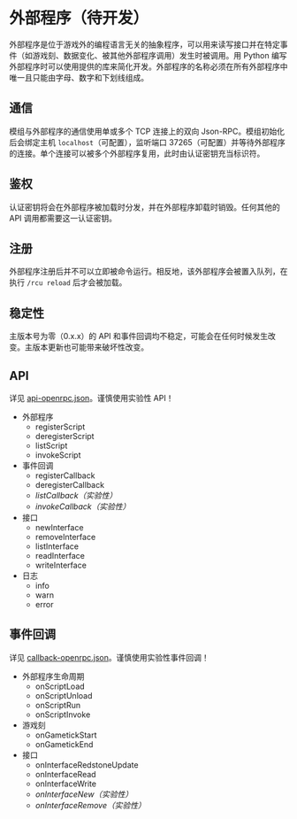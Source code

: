 # 外部程序（待开发）

外部程序是位于游戏外的编程语言无关的抽象程序，可以用来读写接口并在特定事件（如游戏刻、数据变化、被其他外部程序调用）发生时被调用。用 Python 编写外部程序时可以使用提供的库来简化开发。外部程序的名称必须在所有外部程序中唯一且只能由字母、数字和下划线组成。

## 通信

模组与外部程序的通信使用单或多个 TCP 连接上的双向 Json-RPC。模组初始化后会绑定主机 `localhost`（可配置），监听端口 37265（可配置）并等待外部程序的连接。单个连接可以被多个外部程序复用，此时由认证密钥充当标识符。

## 鉴权

认证密钥将会在外部程序被加载时分发，并在外部程序卸载时销毁。任何其他的 API 调用都需要这一认证密钥。

## 注册

外部程序注册后并不可以立即被命令运行。相反地，该外部程序会被置入队列，在执行 `/rcu reload` 后才会被加载。

## 稳定性

主版本号为零（0.x.x）的 API 和事件回调均不稳定，可能会在任何时候发生改变。主版本更新也可能带来破坏性改变。

## API

详见 [api-openrpc.json](./api-openrpc.json)。谨慎使用实验性 API！

- 外部程序
  - registerScript
  - deregisterScript
  - listScript
  - invokeScript
- 事件回调
  - registerCallback
  - deregisterCallback
  - *listCallback（实验性）*
  - *invokeCallback（实验性）*
- 接口
  - newInterface
  - removeInterface
  - listInterface
  - readInterface
  - writeInterface
- 日志
  - info
  - warn
  - error

## 事件回调

详见 [callback-openrpc.json](./callback-openrpc.json)。谨慎使用实验性事件回调！

- 外部程序生命周期
  - onScriptLoad
  - onScriptUnload
  - onScriptRun
  - onScriptInvoke
- 游戏刻
  - onGametickStart
  - onGametickEnd
- 接口
  - onInterfaceRedstoneUpdate
  - onInterfaceRead
  - onInterfaceWrite
  - *onInterfaceNew（实验性）*
  - *onInterfaceRemove（实验性）*
